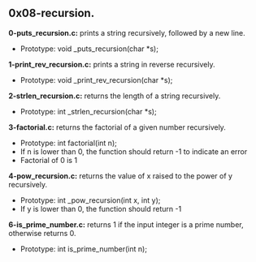 ## 0x08-recursion.

**0-puts_recursion.c:** prints a string recursively, followed by a new line.

- Prototype: void _puts_recursion(char *s);

**1-print_rev_recursion.c:** prints a string in reverse recursively.

- Prototype: void _print_rev_recursion(char *s);

**2-strlen_recursion.c:** returns the length of a string recursively.

- Prototype: int _strlen_recursion(char *s);

**3-factorial.c:** returns the factorial of a given number recursively.

- Prototype: int factorial(int n);
- If n is lower than 0, the function should return -1 to indicate an error
- Factorial of 0 is 1

**4-pow_recursion.c:** returns the value of x raised to the power of y recursively.

- Prototype: int _pow_recursion(int x, int y);
- If y is lower than 0, the function should return -1

**6-is_prime_number.c:** returns 1 if the input integer is a prime number, otherwise returns 0.

- Prototype: int is_prime_number(int n);
